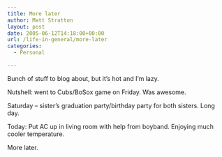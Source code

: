 ```yaml
---
title: More later
author: Matt Stratton
layout: post
date: 2005-06-12T14:18:00+00:00
url: /life-in-general/more-later
categories:
  - Personal

---
```

Bunch of stuff to blog about, but it&#8217;s hot and I&#8217;m lazy.

Nutshell: went to Cubs/BoSox game on Friday. Was awesome.

Saturday &#8211; sister&#8217;s graduation party/birthday party for both sisters. Long day.

Today: Put AC up in living room with help from boyband. Enjoying much cooler temperature.

More later.